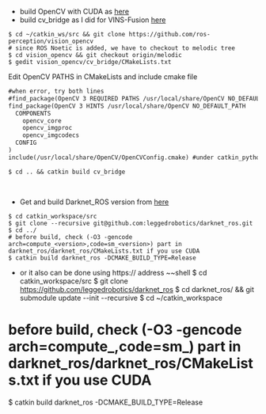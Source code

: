 


+ build OpenCV with CUDA as [here](https://github.com/engcang/vins-application#-opencv-with-cuda--necessary-for-gpu-version-1)
+ build cv_bridge as I did for VINS-Fusion [here](https://github.com/engcang/vins-application#-installation-1)
~~~shell
$ cd ~/catkin_ws/src && git clone https://github.com/ros-perception/vision_opencv
# since ROS Noetic is added, we have to checkout to melodic tree
$ cd vision_opencv && git checkout origin/melodic
$ gedit vision_opencv/cv_bridge/CMakeLists.txt
~~~
Edit OpenCV PATHS in CMakeLists and include cmake file
~~~txt
#when error, try both lines
#find_package(OpenCV 3 REQUIRED PATHS /usr/local/share/OpenCV NO_DEFAULT_PATH
find_package(OpenCV 3 HINTS /usr/local/share/OpenCV NO_DEFAULT_PATH
  COMPONENTS
    opencv_core
    opencv_imgproc
    opencv_imgcodecs
  CONFIG
)
include(/usr/local/share/OpenCV/OpenCVConfig.cmake) #under catkin_python_setup()
~~~
~~~shell
$ cd .. && catkin build cv_bridge
~~~
<br>

+ Get and build Darknet_ROS version from [here](https://github.com/leggedrobotics/darknet_ros)
~~~shell
$ cd catkin_workspace/src
$ git clone --recursive git@github.com:leggedrobotics/darknet_ros.git
$ cd ../
# before build, check (-O3 -gencode arch=compute_<version>,code=sm_<version>) part in darknet_ros/darknet_ros/CMakeLists.txt if you use CUDA
$ catkin build darknet_ros -DCMAKE_BUILD_TYPE=Release
~~~
+ or it also can be done using https:// address
~~shell
$ cd catkin_workspace/src
$ git clone https://github.com/leggedrobotics/darknet_ros
$ cd darknet_ros/ && git submodule update --init --recursive
$ cd ~/catkin_workspace
# before build, check (-O3 -gencode arch=compute_<version>,code=sm_<version>) part in darknet_ros/darknet_ros/CMakeLists.txt if you use CUDA
$ catkin build darknet_ros -DCMAKE_BUILD_TYPE=Release
~~~
